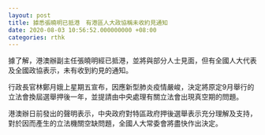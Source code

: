```yaml
---
layout: post
title: 據悉張曉明已抵港　有港區人大政協稱未收約見通知
date: 2020-08-03 10:56:52.000000000 +08:00
categories: rthk
---
```


據了解，港澳辦副主任張曉明經已抵港，並將與部分人士見面，但有全國人大代表及全國政協表示，未有收到約見的通知。

行政長官林鄭月娥上星期五宣布，因應新型肺炎疫情嚴峻，決定將原定9月舉行的立法會換屆選舉押後一年，並提請由中央處理有關立法會出現真空期的問題。

港澳辦日前發出的聲明表示，中央政府對特區政府押後選舉表示充分理解及支持，對於因而產生的立法機關空缺問題，全國人大常委會將盡快作出決定。
